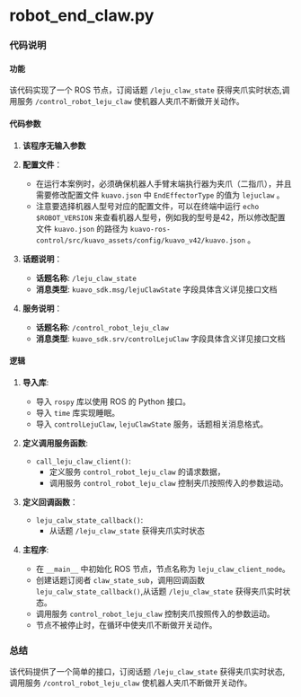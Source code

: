 # robot_end_claw.py

### 代码说明

#### 功能

该代码实现了一个 ROS 节点，订阅话题 `/leju_claw_state` 获得夹爪实时状态,调用服务 `/control_robot_leju_claw` 使机器人夹爪不断做开关动作。

#### 代码参数

1. **该程序无输入参数**  

2. **配置文件**：
   - 在运行本案例时，必须确保机器人手臂末端执行器为夹爪（二指爪），并且需要修改配置文件 `kuavo.json` 中 `EndEffectorType` 的值为 `lejuclaw` 。
   - 注意要选择机器人型号对应的配置文件，可以在终端中运行 `echo $ROBOT_VERSION` 来查看机器人型号，例如我的型号是42，所以修改配置文件 `kuavo.json` 的路径为 `kuavo-ros-control/src/kuavo_assets/config/kuavo_v42/kuavo.json` 。

3. **话题说明**：
   - **话题名称**: `/leju_claw_state`
   - **消息类型**: `kuavo_sdk.msg/lejuClawState` 字段具体含义详见接口文档

4. **服务说明**：
   - **话题名称**: `/control_robot_leju_claw`
   - **消息类型**: `kuavo_sdk.srv/controlLejuClaw` 字段具体含义详见接口文档

#### 逻辑

1. **导入库**:
   - 导入 `rospy` 库以使用 ROS 的 Python 接口。
   - 导入 `time` 库实现睡眠。
   - 导入 `controlLejuClaw`, `lejuClawState` 服务，话题相关消息格式。

2. **定义调用服务函数**:
   - `call_leju_claw_client()`:
     - 定义服务 `control_robot_leju_claw` 的请求数据，
     - 调用服务 `control_robot_leju_claw` 控制夹爪按照传入的参数运动。

3. **定义回调函数**：
   - `leju_calw_state_callback()`:
     - 从话题 `/leju_claw_state` 获得夹爪实时状态

4. **主程序**:
   - 在 `__main__` 中初始化 ROS 节点，节点名称为 `leju_claw_client_node`。
   - 创建话题订阅者 `claw_state_sub`，调用回调函数 `leju_calw_state_callback()`,从话题 `/leju_claw_state` 获得夹爪实时状态。
   - 调用服务 `control_robot_leju_claw` 控制夹爪按照传入的参数运动。
   - 节点不被停止时，在循环中使夹爪不断做开关动作。


### 总结

该代码提供了一个简单的接口，订阅话题 `/leju_claw_state` 获得夹爪实时状态,调用服务 `/control_robot_leju_claw` 使机器人夹爪不断做开关动作。
